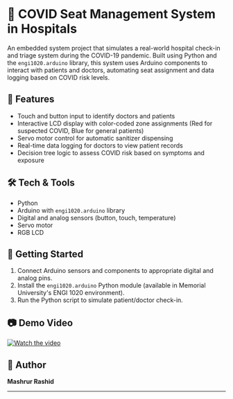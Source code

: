 
# 🏥 COVID Seat Management System in Hospitals

An embedded system project that simulates a real-world hospital check-in and triage system during the COVID-19 pandemic. Built using Python and the `engi1020.arduino` library, this system uses Arduino components to interact with patients and doctors, automating seat assignment and data logging based on COVID risk levels.

## 🔧 Features
- Touch and button input to identify doctors and patients
- Interactive LCD display with color-coded zone assignments (Red for suspected COVID, Blue for general patients)
- Servo motor control for automatic sanitizer dispensing
- Real-time data logging for doctors to view patient records
- Decision tree logic to assess COVID risk based on symptoms and exposure

## 🛠️ Tech & Tools
- Python
- Arduino with `engi1020.arduino` library
- Digital and analog sensors (button, touch, temperature)
- Servo motor
- RGB LCD

## 🚀 Getting Started
1. Connect Arduino sensors and components to appropriate digital and analog pins.
2. Install the `engi1020.arduino` Python module (available in Memorial University's ENGI 1020 environment).
3. Run the Python script to simulate patient/doctor check-in.

## 📷 Demo Video
[![Watch the video](https://img.youtube.com/vi/4b2XtwZeXCE/hqdefault.jpg)](https://youtu.be/4b2XtwZeXCE)

## 👤 Author
**Mashrur Rashid**  
 


---
